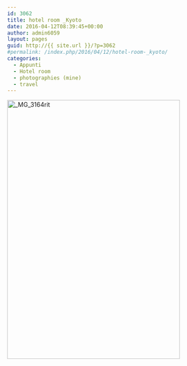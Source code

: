 ```yaml
---
id: 3062
title: hotel room _Kyoto
date: 2016-04-12T08:39:45+00:00
author: admin6059
layout: pages
guid: http://{{ site.url }}/?p=3062
#permalink: /index.php/2016/04/12/hotel-room-_kyoto/
categories:
  - Appunti
  - Hotel room
  - photographies (mine)
  - travel
---
```

<img class="aligncenter wp-image-3069 size-full" src="http://{{ site.url }}/wp-content/uploads/2016/04/MG_3164rit-1-e1468916153397.jpg" alt="_MG_3164rit" width="400" height="600" />